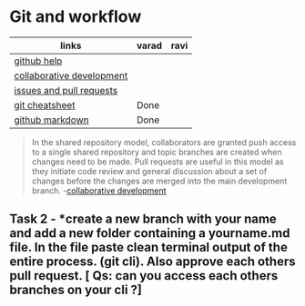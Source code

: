 # Git and workflow

|links|varad|ravi|
|---|---|---|
[github help](https://help.github.com/)||
[collaborative development](https://help.github.com/articles/about-collaborative-development-models/)||
[issues and pull requests](https://help.github.com/categories/collaborating-with-issues-and-pull-requests/)||
[git cheatsheet](https://services.github.com/on-demand/downloads/github-git-cheat-sheet.pdf)|Done|
[github markdown](https://guides.github.com/features/mastering-markdown/)|Done| 

> In the shared repository model, collaborators are granted push access to a single shared repository and topic branches are created when changes need to be made. Pull requests are useful in this model as they initiate code review and general discussion about a set of changes before the changes are merged into the main development branch. -[collaborative development](https://help.github.com/articles/about-collaborative-development-models/)

## Task 2 - *create a new branch with your name and add a new folder containing a yourname.md file. In the file paste clean terminal output of the entire process. (git cli). Also approve each others pull request. [ Qs: can you access each others branches on your cli ?]



